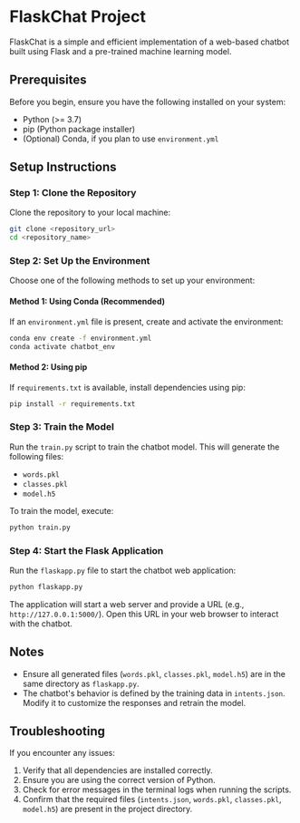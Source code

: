 # FlaskChat Project

FlaskChat is a simple and efficient implementation of a web-based chatbot built using Flask and a pre-trained machine learning model.

## Prerequisites

Before you begin, ensure you have the following installed on your system:

- Python (>= 3.7)
- pip (Python package installer)
- (Optional) Conda, if you plan to use `environment.yml`

## Setup Instructions

### Step 1: Clone the Repository

Clone the repository to your local machine:
```bash
git clone <repository_url>
cd <repository_name>
```

### Step 2: Set Up the Environment

Choose one of the following methods to set up your environment:

#### Method 1: Using Conda (Recommended)
If an `environment.yml` file is present, create and activate the environment:
```bash
conda env create -f environment.yml
conda activate chatbot_env
```

#### Method 2: Using pip
If `requirements.txt` is available, install dependencies using pip:
```bash
pip install -r requirements.txt
```

### Step 3: Train the Model

Run the `train.py` script to train the chatbot model. This will generate the following files:

- `words.pkl`
- `classes.pkl`
- `model.h5`

To train the model, execute:
```bash
python train.py
```

### Step 4: Start the Flask Application

Run the `flaskapp.py` file to start the chatbot web application:
```bash
python flaskapp.py
```

The application will start a web server and provide a URL (e.g., `http://127.0.0.1:5000/`). Open this URL in your web browser to interact with the chatbot.

## Notes

- Ensure all generated files (`words.pkl`, `classes.pkl`, `model.h5`) are in the same directory as `flaskapp.py`.
- The chatbot's behavior is defined by the training data in `intents.json`. Modify it to customize the responses and retrain the model.

## Troubleshooting

If you encounter any issues:

1. Verify that all dependencies are installed correctly.
2. Ensure you are using the correct version of Python.
3. Check for error messages in the terminal logs when running the scripts.
4. Confirm that the required files (`intents.json`, `words.pkl`, `classes.pkl`, `model.h5`) are present in the project directory.

